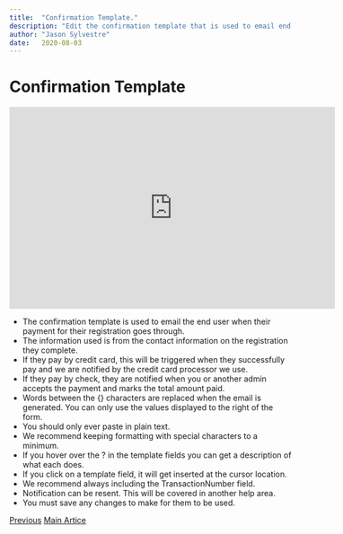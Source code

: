 ```yaml
---
title:  "Confirmation Template."
description: "Edit the confirmation template that is used to email end users."
author: "Jason Sylvestre"
date:   2020-08-03
---
```


# Confirmation Template

<iframe id="kaltura_player" src="https://cdnapisec.kaltura.com/p/1770401/sp/177040100/embedIframeJs/uiconf_id/29032722/partner_id/1770401?iframeembed=true&playerId=kaltura_player&entry_id=0_xuyy679j&flashvars[mediaProtocol]=rtmp&amp;flashvars[streamerType]=rtmp&amp;flashvars[streamerUrl]=rtmp://www.kaltura.com:1935&amp;flashvars[rtmpFlavors]=1&amp;flashvars[localizationCode]=en&amp;flashvars[leadWithHTML5]=true&amp;flashvars[sideBarContainer.plugin]=true&amp;flashvars[sideBarContainer.position]=left&amp;flashvars[sideBarContainer.clickToClose]=true&amp;flashvars[chapters.plugin]=true&amp;flashvars[chapters.layout]=vertical&amp;flashvars[chapters.thumbnailRotator]=false&amp;flashvars[streamSelector.plugin]=true&amp;flashvars[EmbedPlayer.SpinnerTarget]=videoHolder&amp;flashvars[dualScreen.plugin]=true&amp;flashvars[Kaltura.addCrossoriginToIframe]=true&amp;&wid=0_y37zxyj9" width="580" height="360" allowfullscreen webkitallowfullscreen mozAllowFullScreen allow="autoplay *; fullscreen *; encrypted-media *" sandbox="allow-forms allow-same-origin allow-scripts allow-top-navigation allow-pointer-lock allow-popups allow-modals allow-orientation-lock allow-popups-to-escape-sandbox allow-presentation allow-top-navigation-by-user-activation" frameborder="0" title="Kaltura Player"></iframe>

* The confirmation template is used to email the end user when their payment for their registration goes through.
* The information used is from the contact information on the registration they complete.
* If they pay by credit card, this will be triggered when they successfully pay and we are notified by the credit card processor we use.
* If they pay by check, they are notified when you or another admin accepts the payment and marks the total amount paid.
* Words between the {} characters are replaced when the email is generated. You can only use the values displayed to the right of the form.
* You should only ever paste in plain text.
* We recommend keeping formatting with special characters to a minimum.
* If you hover over the ? in the template fields you can get a description of what each does.
* If you click on a template field, it will get inserted at the cursor location.
* We recommend always including the TransactionNumber field.
* Notification can be resent. This will be covered in another help area.
* You must save any changes to make for them to be used.


<p><a href="/documentation/registration/questions" class="registration-tag"><i class="fas fa-arrow-left"></i> Previous</a> <a href="/documentation/registration/getting-started" class="registration-tag">Main Artice</a></p>